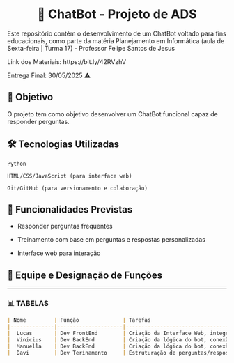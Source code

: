 <h1 align="center">🤖 ChatBot - Projeto de ADS</h1>

<p>Este repositório contém o desenvolvimento de um ChatBot voltado para fins educacionais, como parte da matéria Planejamento em Informática (aula de Sexta-feira | Turma 17) - Professor Felipe Santos de Jesus</p>
<p>Link dos Materiais: https://bit.ly/42RVzhV</p>
<p>Entrega Final: 30/05/2025 ⚠</p>
<h2>📌 Objetivo</h2>

O projeto tem como objetivo desenvolver um ChatBot funcional capaz de responder perguntas.

<h2>🛠️ Tecnologias Utilizadas</h2>

    Python

    HTML/CSS/JavaScript (para interface web)

    Git/GitHub (para versionamento e colaboração)

<h2>🧠 Funcionalidades Previstas</h2>

- Responder perguntas frequentes

- Treinamento com base em perguntas e respostas personalizadas

- Interface web para interação

<h2>👥 Equipe e Designação de Funções</h2>

---

### 📊 TABELAS

```markdown
| Nome         | Função              | Tarefas                                                                                             |
|--------------|---------------------|-----------------------------------------------------------------------------------------------------|
|  Lucas       | Dev FrontEnd        | Criação da Interface Web, integração com API do Bot, realização de testes e manutenção              |
|  Vinicius    | Dev BackEnd         | Criação da lógica do bot, conexão com banco de dados e manuais de uso                               |
|  Manuella    | Dev BackEnd         | Criação da lógica do bot, conexão com banco de dados e manuais de uso                               |
|  Davi        | Dev Terinamento     | Estruturação de perguntas/respostas, limpeza de dados, treinamento do modelo e realização de testes |

